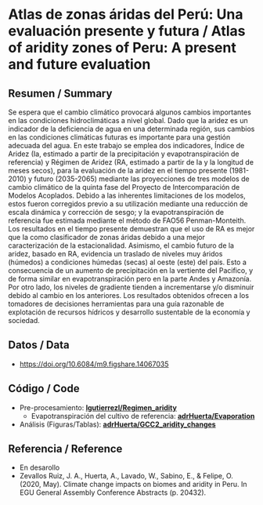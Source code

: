 # Atlas de zonas áridas del Perú: Una evaluación presente y futura / Atlas of aridity zones of Peru: A present and future evaluation

## Resumen / Summary
Se espera que el cambio climático provocará algunos cambios importantes en las condiciones hidroclimáticas a nivel global. Dado que la aridez es un indicador de la deficiencia de agua en una determinada región, sus cambios en las condiciones climáticas futuras es importante para una gestión adecuada del agua. En este trabajo se emplea dos indicadores, Índice de Aridez (Ia, estimado a partir de la precipitación y evapotranspiración de referencia) y Régimen de Aridez (RA, estimado a partir de Ia y la longitud de meses secos), para la evaluación de la aridez en el tiempo presente (1981-2010) y futuro (2035-2065) mediante las proyecciones de tres modelos de cambio climático de la quinta fase del Proyecto de Intercomparación de Modelos Acoplados. Debido a las inherentes limitaciones de los modelos, estos fueron corregidos previo a su utilización mediante una reducción de escala dinámica y corrección de sesgo; y la evapotranspiración de referencia fue estimada mediante el método de FAO56 Penman-Monteith. Los resultados en el tiempo presente demuestran que el uso de RA es mejor que Ia como clasificador de zonas áridas debido a una mejor caracterización de la estacionalidad. Asimismo, el cambio futuro de la aridez, basado en RA, evidencia un traslado de niveles muy áridos (húmedos) a condiciones húmedas (secas) al oeste (este) del país. Esto a consecuencia de un aumento de precipitación en la vertiente del Pacifico, y de forma similar en evapotranspiración pero en la parte Andes y Amazonía. Por otro lado, los niveles de gradiente tienden a incrementarse y/o disminuir debido al cambio en los anteriores. Los resultados obtenidos ofrecen a los tomadores de decisiones herramientas para una guía razonable de explotación de recursos hídricos y desarrollo sustentable de la economía y sociedad.

## Datos / Data
* https://doi.org/10.6084/m9.figshare.14067035

## Código / Code
* Pre-procesamiento: [**lgutierrezl/Regimen_aridity**](https://github.com/lgutierrezl/Regimen_aridity)
  * Evapotranspiración del cultivo de referencia: [**adrHuerta/Evaporation**](https://github.com/adrHuerta/Evaporation)
* Análisis (Figuras/Tablas): [**adrHuerta/GCC2_aridity_changes**](https://github.com/adrHuerta/GCC2_aridity_changes)

## Referencia / Reference
* En desarollo
* Zevallos Ruiz, J. A., Huerta, A., Lavado, W., Sabino, E., & Felipe, O. (2020, May). Climate change impacts on biomes and aridity in Peru. In EGU General Assembly Conference Abstracts (p. 20432).
